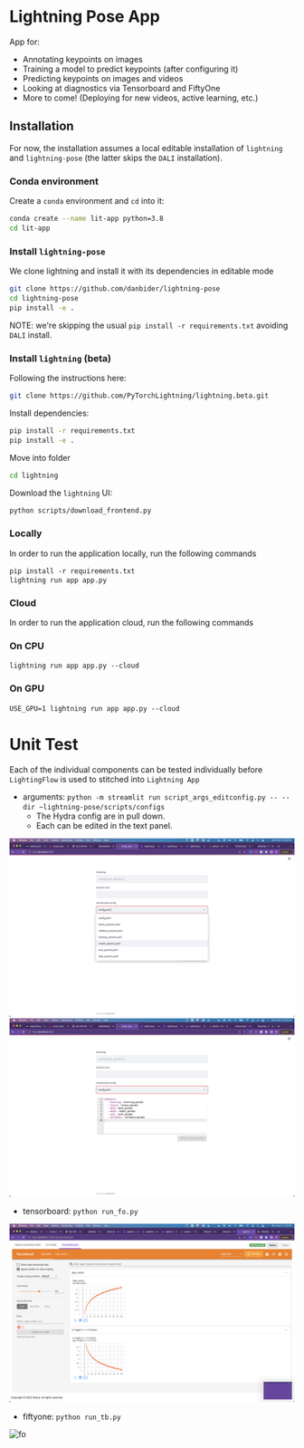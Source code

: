 # Lightning Pose App

App for:
* Annotating keypoints on images
* Training a model to predict keypoints (after configuring it)
* Predicting keypoints on images and videos
* Looking at diagnostics via Tensorboard and FiftyOne
* More to come! (Deploying for new videos, active learning, etc.)

## Installation
For now, the installation assumes a local editable installation of `lightning` and `lightning-pose` (the latter skips the `DALI` installation).
### Conda environment
Create a `conda` environment and `cd` into it:
```bash
conda create --name lit-app python=3.8
cd lit-app
```

### Install `lightning-pose`
We clone lightning and install it with its dependencies in editable mode
```bash
git clone https://github.com/danbider/lightning-pose
cd lightning-pose
pip install -e .
```
NOTE: we're skipping the usual `pip install -r requirements.txt` avoiding `DALI` install. 

### Install `lightning` (beta)
Following the instructions here:

```bash
git clone https://github.com/PyTorchLightning/lightning.beta.git
```
Install dependencies:
```bash
pip install -r requirements.txt
pip install -e .
```
Move into folder
```bash
cd lightning
```
Download the `lightning` UI:
```bash
python scripts/download_frontend.py
```

### Locally

In order to run the application locally, run the following commands

```
pip install -r requirements.txt
lightning run app app.py
```

### Cloud

In order to run the application cloud, run the following commands

### On CPU

```
lightning run app app.py --cloud
```

### On GPU

```
USE_GPU=1 lightning run app app.py --cloud
```

# Unit Test

Each of the individual components can be tested individually before `LightingFlow` is used to stitched into `Lightning App`

- arguments: `python -m streamlit run script_args_editconfig.py -- --dir ~lightning-pose/scripts/configs` 
  - The Hydra config are in pull down. 
  - Each can be edited in the text panel.
  
![hydra config select](./static/script_args_hydra.png)
![hydra config edit](./static/script_args_hydra_edit.png)
- tensorboard: `python run_fo.py`
  
![tb](./static/tb.png)  
- fiftyone: `python run_tb.py`
  
![fo](./static/fo.png)